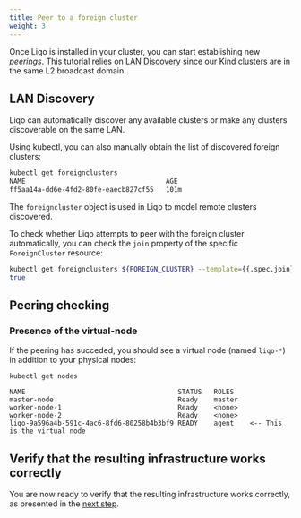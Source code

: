 ```yaml
---
title: Peer to a foreign cluster
weight: 3
---
```


Once Liqo is installed in your cluster, you can start establishing new *peerings*. This tutorial relies on [LAN Discovery](/configuration/discovery#lan-discovery) since our Kind clusters are in the same L2 broadcast domain.

## LAN Discovery

Liqo can automatically discover any available clusters or make any clusters discoverable on the same LAN.

Using kubectl, you can also manually obtain the list of discovered foreign clusters:

```bash
kubectl get foreignclusters
NAME                                   AGE
ff5aa14a-dd6e-4fd2-80fe-eaecb827cf55   101m
```

The `foreigncluster` object is used in Liqo to model remote clusters discovered.

To check whether Liqo attempts to peer with the foreign cluster automatically,
you can check the `join` property of the specific `ForeignCluster` resource:

```bash
kubectl get foreignclusters ${FOREIGN_CLUSTER} --template={{.spec.join}}
true
```

## Peering checking

### Presence of the virtual-node

If the peering has succeded, you should see a virtual node (named `liqo-*`) in addition to your physical nodes:

```
kubectl get nodes

NAME                                      STATUS   ROLES
master-node                               Ready    master
worker-node-1                             Ready    <none>
worker-node-2                             Ready    <none>
liqo-9a596a4b-591c-4ac6-8fd6-80258b4b3bf9 READY    agent    <-- This is the virtual node
```

## Verify that the resulting infrastructure works correctly

You are now ready to verify that the resulting infrastructure works correctly, as presented in the [next step](../test).
